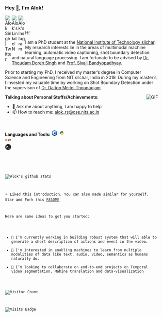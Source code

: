 ### Hey 👋, I'm [Alok!](https://alokssingh.github.io/)


<a href="https://twitter.com/singh_ak_">
  <img align="left" alt="Alok Singh | Twitter" width="22px" src="https://cdn.jsdelivr.net/npm/simple-icons@v3/icons/twitter.svg" />
</a>
<a href="https://www.linkedin.com/in/alokssingh/">
  <img align="left" alt="Alok's LinkdeIN" width="22px" src="https://cdn.jsdelivr.net/npm/simple-icons@v3/icons/linkedin.svg" />
</a>
<a href="https://www.instagram.com/_alokksingh/">
  <img align="left" alt="Alok's Instagram" width="22px" src="https://cdn.jsdelivr.net/npm/simple-icons@v3/icons/instagram.svg" />
</a>

<br />
<br />

Hi!

I am a PhD student at the [National Institute of Technology silchar](http://nits.ac.in/). My research interests lie in the areas of multimodal machine learning, automatic video captioning, shot boundary detection and natural language processing. 
I am fortunate to be advised by [Dr. Thoudam Doren Singh](http://cs.nits.ac.in/doren/) and [Prof. Sivaji Bandyopadhyay](https://scholar.google.co.in/citations?user=qaIbHNwAAAAJ&hl=en).

Prior to starting my PhD, I received my master’s degree in Computer Science and Engineering from NIT silchar, India in 2019. During my master’s, I invested my valuable time by working on Shot Boundary Detection under the supervison of [Dr. Dalton Meitei Thounaojam](https://scholar.google.co.in/citations?user=MoD6g-UAAAAJ&hl=en).

 <img align="right" alt="GIF" src="https://media.giphy.com/media/2juvZoQ3oLa4U/giphy.gif" />
  


**Talking about Personal Stuffs/Achievements:**
- 💬 Ask me about anything, I am happy to help
- 📫 How to reach me: alok_rs@cse.nits.ac.in

&nbsp;

**Languages and Tools:**
<code><img height="20" src="https://raw.githubusercontent.com/github/explore/80688e429a7d4ef2fca1e82350fe8e3517d3494d/topics/cpp/cpp.png"></code>
<code><img height="20" src="https://raw.githubusercontent.com/github/explore/80688e429a7d4ef2fca1e82350fe8e3517d3494d/topics/python/python.png">
<code><img height="20" src="https://raw.githubusercontent.com/github/explore/80688e429a7d4ef2fca1e82350fe8e3517d3494d/topics/git/git.png"></code>
<code><img height="20" src="https://raw.githubusercontent.com/github/explore/80688e429a7d4ef2fca1e82350fe8e3517d3494d/topics/terminal/terminal.png">

</code>



![Alok's github stats](https://github-readme-stats.vercel.app/api?username=alokssingh&show_icons=true&hide_border=true)

⭐️ Liked this introduction, You can also made similar for yourself. Star and Fork this [README](https://github.com/GOVINDDIXIT/GOVINDDIXIT)

Here are some ideas to get you started:

- 🔭 I’m currently working in building robust system that will able to generate a short description of actions and event in the video.
- 🌱 I'm interested in enabling machines to learn from multiple modalities of data like text, audio, video, semantics as humans naturally do.
- 👯 I’m looking to collaborate on end-to-end projects on Temporal video segmentation, Mahine translation and data-visualization
 

![Visitor Count](https://profile-counter.glitch.me/{alokssingh}/count.svg)

[![Visits Badge](https://badges.pufler.dev/visits/alokssingh/alokssingh)](https://alokssingh.github.io/)

